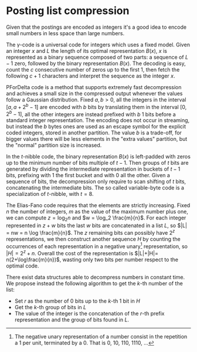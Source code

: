# Posting list compression

Given that the postings are encoded as integers it's a good idea to encode small numbers in less space than large numbers.

The $\gamma$-code is a universal code for integers which uses a fixed model.
Given an integer $x$ and $L$ the length of its optimal representation $B(x)$, $x$ is represented as a binary sequence composed of two parts: a sequence of $L-1$ zero, followed by the binary representation $B(x)$.
The decoding is easy, count the $c$ consecutive number of zeros up to the first $1$, then fetch the following $c+1$ characters and interpret the sequence as the integer $x$.

PForDelta code is a method that supports extremely fast decompression and achieves a small size in the compressed output whenever the values follow a Gaussian distribution.
Fixed $a,b>0$, all the integers in the interval $[a,a+2^b-1]$ are encoded with $b$ bits by translating them in the interval $[0,2^b-1]$, all the other integers are instead prefixed with $b$ $1$ bits before a standard integer representation.
The encoding does not occur in streaming, but instead the $b$ bytes ones are used as an escape symbol for the explicit coded integers, stored in another partition.
The value $b$ is a trade-off, for bigger values there will be less elements in the "extra values" partition,  but the "normal" partition size is increased.

In the $t$-nibble code, the binary representation $B(x)$ is left-padded with zeros up to the minimum  number of bits multiple of $t-1$.
Then groups of $t$ bits are generated by dividing the intermediate representation in buckets of $t-1$ bits, prefixing with $1$ the first bucket and with $0$ all the other.
Given a sequence of bits, the decompression only require to scan shifting of $t$ bits, concatenating the intermediate bits.
The so called variable-byte code is a specialization of $t$-nibble, with $t = 8$.

The Elias-Fano code requires that the elements are strictly increasing.
Fixed $n$ the number of integers, $m$ as the value of the maximum number plus one, we can compute $z = \log_2 n$ and $w = \log_2 \frac{m}{n}$.
For each integer represented in $z+w$ bits the last $w$ bits are concatenated in a list $L$, so $|L| = nw = n \log \frac{m}{n}$.
The $z$ remaining bits can possibly have $2^z$ representations, we then construct another sequence $H$ by counting the occurrences of each representation in a negative unary[^2] representation, so $|H| = 2^z + n$.
Overall the cost of the representation is $|L|+|H|= n(2+\log\frac{m}{n})$, wasting only two bits per number respect to the optimal code.

There exist data structures able to decompress numbers in constant time.
We propose instead the following algorithm to get the $k$-th number of the list:

- Set $r$ as the number of $0$ bits up to the $k$-th $1$ bit in $H$
- Get the $k$-th group of bits in $L$
- The value of the integer is the concatenation of the $r$-th prefix representation and the group of bits found in $L$.

[^2]: The negative unary representation of a number consist in the repetition a 1 per unit, terminated by a 0. That is 0, 10, 110, 1110, ...
